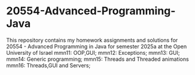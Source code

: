 # 20554-Advanced-Programming-Java
This repository contains my homework assignments and solutions for 20554 - Advanced Programming in Java for semester 2025a at the Open University of Israel
mmn11: OOP,GUI; 
mmn12: Exceptions;
mmn13: GUI;
mmn14: Generic programming;
mmn15: Threads and Threaded animations
mmn16: Threads,GUI and Servers;
